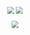 <p align="center">
  <img src="https://github-readme-stats.vercel.app/api?username=moolooite&show_icons=true&theme=tokyonight" />
  <img src="https://github-readme-stats.vercel.app/api/top-langs/?username=moolooite&layout=compact&theme=tokyonight" />
</p>
<p align="center">
  <img src="https://skillicons.dev/icons?i=linux,git,obsidian,python,vscode&perline=8" />
</p>
